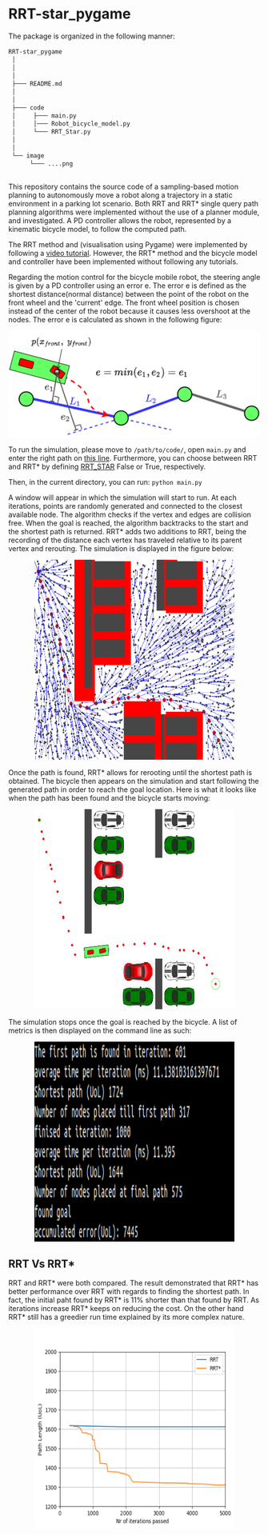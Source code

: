 # RRT-star_pygame

[//]: # (Symbols we can use for folder structure  │  ├  ─  └)
The package is organized in the following manner:
```
RRT-star_pygame
 │
 │ 
 │
 ├─── README.md        
 │           
 │
 ├─── code
 │     ├─── main.py
 │     │─── Robot_bicycle_model.py 
 │     └─── RRT_Star.py
 │
 │
 └── image
      └─── ....png


```
 
<p align="justify">

This repository contains the source code of a sampling-based motion planning to autonomously move a robot along a trajectory in a static environment in a parking lot scenario. Both RRT and RRT* single query path planning algorithms were implemented without the use of a planner module, and investigated. A PD controller allows the robot, represented by a kinematic bicycle model, to follow the computed path.

The RRT method and (visualisation using Pygame) were implemented by following a [video tutorial](https://www.youtube.com/watch?v=TzfNzqjJ2VQ). However, the RRT* method and the bicycle model and controller have been implemented without following any tutorials.

Regarding the motion control for the bicycle mobile robot, the steering angle is given by a PD controller using an error e. The error e is defined as the shortest distance(normal distance) between the point of the robot on the front wheel and the 'current' edge. The front wheel position is chosen instead of the center of the robot because it causes less overshoot at the nodes. The error e is calculated as shown in the following figure: 
</p>

<p align="middle">
  <img src="image/error_calculation.drawio.png"/>
</p>


To run the simulation, please move to `/path/to/code/`, open `main.py` and enter the right path on [this line](https://github.com/yohanlegars/RRT_RRT-star_mobilerobot_pygame/blob/000938339ba1c2b761536418969c8b1546889ade/code/main.py#L15).
Furthermore, you can choose between RRT and RRT* by defining [RRT_STAR](https://github.com/yohanlegars/RRT_RRT-star_mobilerobot_pygame/blob/000938339ba1c2b761536418969c8b1546889ade/code/main.py#L13) False or True, respectively.

Then, in the current directory, you can run:
`python main.py`

A window will appear in which the simulation will start to run. At each iterations, points are randomly generated and connected to the closest available node. The algorithm checks if the vertex and edges are collision free. When the goal is reached, the algorithm backtracks to the start and the shortest path is returned. RRT* adds two additions to RRT, being the recording of the distance each vertex has traveled relative to its parent vertex and rerouting. The simulation is displayed in the figure below:



<p align="middle">
  <img src="image/RRT star 3000 iterations.PNG" width="400" height="400"/>
</p>

Once the path is found, RRT* allows for rerooting until the shortest path is obtained. The bicycle then appears on the simulation and start following the generated path in order to reach the goal location. Here is what it looks like when the path has been found and the bicycle starts moving:


<p align="middle">
  <img src="image/bicyclemodelfollowpath.PNG" width="400" height="400"/>
</p>

The simulation stops once the goal is reached by the bicycle. A list of metrics is then displayed on the command line as such:

<p align="middle">
  <img src="image/metrics.png" width="400" height="400"/>
</p>



## RRT Vs RRT*

RRT and RRT* were both compared. The result demonstrated that RRT* has better performance over RRT with regards to finding the shortest path. In fact, the initial paht found by RRT* is 11% shorter than that found by RRT. As iterations increase RRT* keeps on  reducing the cost. On the other hand RRT* still has a greedier run time explained by its more complex nature.


<p align="middle">
  <img src="image/pathlengthvsiterations.PNG" width="400" height="400"/>
</p>



 
